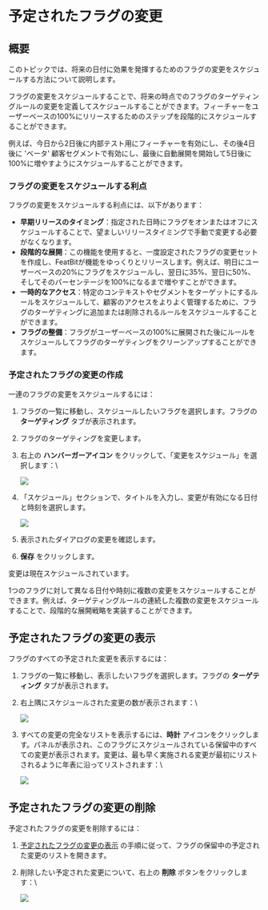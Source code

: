 # 予定されたフラグの変更

## 概要

このトピックでは、将来の日付に効果を発揮するためのフラグの変更をスケジュールする方法について説明します。

フラグの変更をスケジュールすることで、将来の時点でのフラグのターゲティングルールの変更を定義してスケジュールすることができます。フィーチャーをユーザーベースの100%にリリースするためのステップを段階的にスケジュールすることができます。

例えば、今日から2日後に内部テスト用にフィーチャーを有効にし、その後4日後に 'ベータ' 顧客セグメントで有効にし、最後に自動展開を開始して5日後に100%に増やすようにスケジュールすることができます。

### フラグの変更をスケジュールする利点

フラグの変更をスケジュールする利点には、以下があります：

* **早期リリースのタイミング**：指定された日時にフラグをオンまたはオフにスケジュールすることで、望ましいリリースタイミングで手動で変更する必要がなくなります。
* **段階的な展開**：この機能を使用すると、一度設定されたフラグの変更セットを作成し、FeatBitが機能をゆっくりとリリースします。例えば、明日にユーザーベースの20%にフラグをスケジュールし、翌日に35%、翌日に50%、そしてそのパーセンテージを100%になるまで増やすことができます。
* **一時的なアクセス**：特定のコンテキストやセグメントをターゲットにするルールをスケジュールして、顧客のアクセスをよりよく管理するために、フラグのターゲティングに追加または削除されるルールをスケジュールすることができます。
* **フラグの整備**：フラグがユーザーベースの100%に展開された後にルールをスケジュールしてフラグのターゲティングをクリーンアップすることができます。

### 予定されたフラグの変更の作成

一連のフラグの変更をスケジュールするには：

1. フラグの一覧に移動し、スケジュールしたいフラグを選択します。フラグの **ターゲティング** タブが表示されます。
2. フラグのターゲティングを変更します。
3.  右上の **ハンバーガーアイコン** をクリックして、「変更をスケジュール」を選択します：\

    ![](../../feature-flags/assets/feature-workflow/scheduled-flag-changes/001.webp)

4.  「スケジュール」セクションで、タイトルを入力し、変更が有効になる日付と時刻を選択します。

    ![](../../feature-flags/assets/feature-workflow/scheduled-flag-changes/002.webp)

5. 表示されたダイアログの変更を確認します。
6. **保存** をクリックします。

変更は現在スケジュールされています。

1つのフラグに対して異なる日付や時刻に複数の変更をスケジュールすることができます。例えば、ターゲティングルールの連続した複数の変更をスケジュールすることで、段階的な展開戦略を実装することができます。

## 予定されたフラグの変更の表示

フラグのすべての予定された変更を表示するには：

1. フラグの一覧に移動し、表示したいフラグを選択します。フラグの **ターゲティング** タブが表示されます。
2.  右上隅にスケジュールされた変更の数が表示されます：\

    ![](../../feature-flags/assets/feature-workflow/scheduled-flag-changes/003.png)

3.  すべての変更の完全なリストを表示するには、**時計** アイコンをクリックします。パネルが表示され、このフラグにスケジュールされている保留中のすべての変更が表示されます。変更は、最も早く実施される変更が最初にリストされるように年表に沿ってリストされます：\

    ![](../../feature-flags/assets/feature-workflow/scheduled-flag-changes/004.webp)

## 予定されたフラグの変更の削除

予定されたフラグの変更を削除するには：

1. [予定されたフラグの変更の表示](scheduled-flag-changes.md#viewing-scheduled-flag-changes) の手順に従って、フラグの保留中の予定された変更のリストを開きます。
2.  削除したい予定された変更について、右上の **削除** ボタンをクリックします：\

    ![](../../feature-flags/assets/feature-workflow/scheduled-flag-changes/005.png)